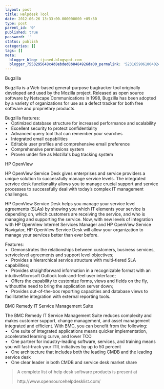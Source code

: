 ```yaml
---
layout: post
title: Helpdesk Tool
date: 2012-06-26 13:33:00.000000000 +05:30
type: post
parent_id: '0'
published: true
password: ''
status: publish
categories: []
tags: []
meta:
  blogger_blog: ijuned.blogspot.com
  blogger_7553295648c4d8ebded8b8484926da00_permalink: '5231659061004024836'
---
```

<div dir="ltr" style="text-align:left;">Bugzilla</p>
<p>Bugzilla is a Web-based general-purpose bugtracker tool originally developed and used by the Mozilla project. Released as <span class="IL_AD" id="IL_AD12">open source software<span class="IL_AD_ICON"></span></span> by Netscape Communications in 1998, Bugzilla has been adopted by a  variety of organizations for use as a defect tracker for both free  software and proprietary products.</p>
<p>Bugzilla features: <br />•   Optimized database structure for increased performance and scalability<br />•   Excellent security to protect confidentiality<br />•   Advanced query tool that can remember your searches <br />•   Integrated email capabilities<br />•   Editable user profiles and comprehensive email <span class="IL_AD" id="IL_AD4">preference<span class="IL_AD_ICON"></span></span><br />•   Comprehensive permissions system<br />•   Proven under fire as Mozilla's bug <span class="IL_AD" id="IL_AD7">tracking system<span class="IL_AD_ICON"></span></span></p>
<p>HP OpenView</p>
<p>HP  OpenView Service Desk gives enterprises and service providers a unique  solution to successfully manage service levels. The integrated service  desk functionality allows you to manage crucial support and service  processes to successfully deal with today’s complex IT management  challenges.</p>
<p>HP OpenView Service Desk helps you manage your  service level agreements (SLAs) by showing you which IT elements your  service is depending on, which customers are receiving <span class="IL_AD" id="IL_AD9">the service<span class="IL_AD_ICON"></span></span>, and who is managing and supporting the service.  Now, with new levels of integration with HP OpenView Internet Services  Manager and HP OpenView Service Navigator, HP OpenView Service Desk will  allow your organization to manage your services better than ever  before.</p>
<p>Features: <br />•   Demonstrates the relationships between customers, business services, servicelevel agreements and support level objectives;<br />•   Provides a hierarchical service structure with multi-tiered SLA capabilities;<br />•   Provides  straightforward information in a recognizable format with an  intuitiveMicrosoft Outlook look-and-feel user interface;<br />•   Offers the capability to customize forms, views and fields on the fly, withoutthe need to bring the <span class="IL_AD" id="IL_AD2">application<span class="IL_AD_ICON"></span></span> server down;<br />•   Provides out-of-the-box reporting capacities and database views to facilitatethe integration with external reporting tools.</p>
<p>BMC Remedy IT Service Management Suite </p>
<p>The BMC Remedy IT Service Management Suite reduces complexity and makes <span class="IL_AD" id="IL_AD5">customer support<span class="IL_AD_ICON"></span></span>, <span class="IL_AD" id="IL_AD8">change management<span class="IL_AD_ICON"></span></span>, and asset management integrated and efficient. With BMC, you can benefit from the following: <br />•   One suite of integrated <span class="IL_AD" id="IL_AD6">applications<span class="IL_AD_ICON"></span></span> means quicker implementation, <span class="IL_AD" id="IL_AD3">accelerated learning<span class="IL_AD_ICON"></span></span> <span class="IL_AD" id="IL_AD11">curve<span class="IL_AD_ICON"></span></span>, and lower TCO<br />•   One  partner for industry-leading software, services, and training means you  will fast-track your ITIL initiatives by up to 50 percent<br />•   One architecture that includes both the leading CMDB and the leading service desk<br />•   One clear leader in both CMDB and service desk market share</p>
<p>
<blockquote class="tr_bq">A complete list of <span class="IL_AD" id="IL_AD1">help desk software<span class="IL_AD_ICON"></span></span> products is present at </p>
<div class="quoteheader"></div>
<div class="quote">http://www.opensourcehelpdesklist.com/</div>
</blockquote>
</div>
